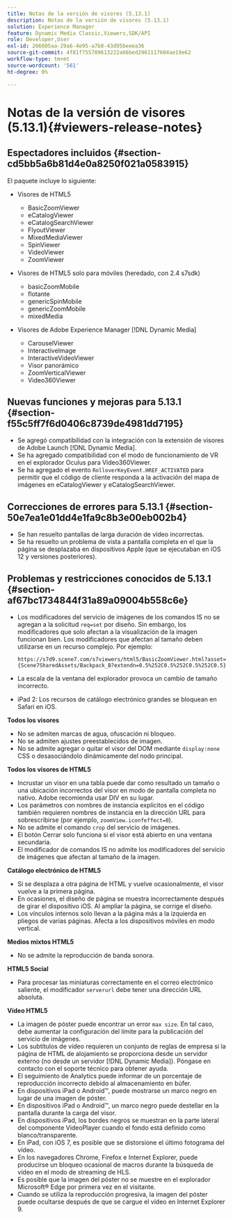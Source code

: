 ```yaml
---
title: Notas de la versión de visores (5.13.1)
description: Notas de la versión de visores (5.13.1)
solution: Experience Manager
feature: Dynamic Media Classic,Viewers,SDK/API
role: Developer,User
exl-id: 266805aa-29a6-4e95-a7b8-43d95beeea36
source-git-commit: 4f81f755789613222a66bed2961117604ae19e62
workflow-type: tm+mt
source-wordcount: '561'
ht-degree: 0%

---
```


# Notas de la versión de visores (5.13.1){#viewers-release-notes}

## Espectadores incluidos {#section-cd5bb5a6b81d4e0a8250f021a0583915}

El paquete incluye lo siguiente:

* Visores de HTML5

   * BasicZoomViewer
   * eCatalogViewer
   * eCatalogSearchViewer
   * FlyoutViewer
   * MixedMediaViewer
   * SpinViewer
   * VideoViewer
   * ZoomViewer

* Visores de HTML5 solo para móviles (heredado, con 2.4 s7sdk)

   * basicZoomMobile
   * flotante
   * genericSpinMobile
   * genericZoomMobile
   * mixedMedia

* Visores de Adobe Experience Manager [!DNL Dynamic Media]

   * CarouselViewer
   * InteractiveImage
   * InteractiveVideoViewer
   * Visor panorámico
   * ZoomVerticalViewer
   * Video360Viewer

## Nuevas funciones y mejoras para 5.13.1 {#section-f55c5ff7f6d0406c8739de4981dd7195}

* Se agregó compatibilidad con la integración con la extensión de visores de Adobe Launch [!DNL Dynamic Media].
* Se ha agregado compatibilidad con el modo de funcionamiento de VR en el explorador Oculus para Video360Viewer.
* Se ha agregado el evento `RolloverKeyEvent.HREF_ACTIVATED` para permitir que el código de cliente responda a la activación del mapa de imágenes en eCatalogViewer y eCatalogSearchViewer.

## Correcciones de errores para 5.13.1 {#section-50e7ea1e01dd4e1fa9c8b3e00eb002b4}

* Se han resuelto pantallas de larga duración de vídeo incorrectas.
* Se ha resuelto un problema de vista a pantalla completa en el que la página se desplazaba en dispositivos Apple (que se ejecutaban en iOS 12 y versiones posteriores).

## Problemas y restricciones conocidos de 5.13.1 {#section-af67bc1734844f31a89a09004b558c6e}

* Los modificadores del servicio de imágenes de los comandos IS no se agregan a la solicitud `req=set` por diseño. Sin embargo, los modificadores que solo afectan a la visualización de la imagen funcionan bien. Los modificadores que afectan al tamaño deben utilizarse en un recurso complejo. Por ejemplo:

  `https://s7d9.scene7.com/s7viewers/html5/BasicZoomViewer.html?asset= {Scene7SharedAssets/Backpack_B?extendn=0.5%252C0.5%252C0.5%252C0.5}`

* La escala de la ventana del explorador provoca un cambio de tamaño incorrecto.
* iPad 2: Los recursos de catálogo electrónico grandes se bloquean en Safari en iOS.

**Todos los visores**

* No se admiten marcas de agua, ofuscación ni bloqueo.
* No se admiten ajustes preestablecidos de imagen.
* No se admite agregar o quitar el visor del DOM mediante `display:none` CSS o desasociándolo dinámicamente del nodo principal.

**Todos los visores de HTML5**

* Incrustar un visor en una tabla puede dar como resultado un tamaño o una ubicación incorrectos del visor en modo de pantalla completa no nativo. Adobe recomienda usar DIV en su lugar.
* Los parámetros con nombres de instancia explícitos en el código también requieren nombres de instancia en la dirección URL para sobrescribirse (por ejemplo, `zoomView.iconfeffect=0`).
* No se admite el comando `crop` del servicio de imágenes.
* El botón Cerrar solo funciona si el visor está abierto en una ventana secundaria.
* El modificador de comandos IS no admite los modificadores del servicio de imágenes que afectan al tamaño de la imagen.

**Catálogo electrónico de HTML5**

* Si se desplaza a otra página de HTML y vuelve ocasionalmente, el visor vuelve a la primera página.
* En ocasiones, el diseño de página se muestra incorrectamente después de girar el dispositivo iOS. Al ampliar la página, se corrige el diseño.
* Los vínculos internos solo llevan a la página más a la izquierda en pliegos de varias páginas. Afecta a los dispositivos móviles en modo vertical.

**Medios mixtos HTML5**

* No se admite la reproducción de banda sonora.

**HTML5 Social**

* Para procesar las miniaturas correctamente en el correo electrónico saliente, el modificador `serverurl` debe tener una dirección URL absoluta.

**Vídeo HTML5**

* La imagen de póster puede encontrar un error `max size`. En tal caso, debe aumentar la configuración del límite para la publicación del servicio de imágenes.
* Los subtítulos de vídeo requieren un conjunto de reglas de empresa si la página de HTML de alojamiento se proporciona desde un servidor externo (no desde un servidor [!DNL Dynamic Media]). Póngase en contacto con el soporte técnico para obtener ayuda.
* El seguimiento de Analytics puede informar de un porcentaje de reproducción incorrecto debido al almacenamiento en búfer.
* En dispositivos iPad o Android™, puede mostrarse un marco negro en lugar de una imagen de póster.
* En dispositivos iPad o Android™, un marco negro puede destellar en la pantalla durante la carga del visor.
* En dispositivos iPad, los bordes negros se muestran en la parte lateral del componente VideoPlayer cuando el fondo está definido como blanco/transparente.
* En iPad, con iOS 7, es posible que se distorsione el último fotograma del vídeo.
* En los navegadores Chrome, Firefox e Internet Explorer, puede producirse un bloqueo ocasional de macros durante la búsqueda de vídeo en el modo de streaming de HLS.
* Es posible que la imagen del póster no se muestre en el explorador Microsoft® Edge por primera vez en el visitante.
* Cuando se utiliza la reproducción progresiva, la imagen del póster puede ocultarse después de que se cargue el vídeo en Internet Explorer 9.
